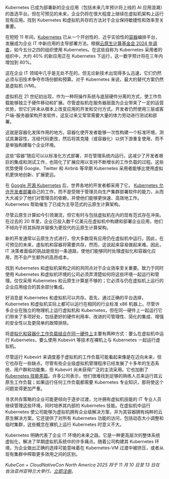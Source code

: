Kubernetes 已成为部署新的企业应用（包括未来几年预计将上线的 AI 应用浪潮）的首选平台。但在可预见的未来，企业仍将在很大程度上继续在虚拟机架构上运行现有应用。找到 Kubernetes 和虚拟机共存的方法对于企业保持敏捷性和效率至关重要。

在短短 11 年间，[Kubernetes](https://thenewstack.io/kubernetes/) 已从一个开创性的、近乎实验性的[容器](https://thenewstack.io/containers/)编排平台，发展成为企业 IT 中新应用的主导部署方法。根据[云原生计算基金会 2024 年调查](https://www.cncf.io/blog/2024/06/06/the-voice-of-kubernetes-experts-report-2024-the-data-trends-driving-the-future-of-the-enterprise/)，如今五分之四的组织使用 Kubernetes。在这些自称为 Kubernetes 采用者的组织中，大约 40% 的新应用正在 Kubernetes 下运行，这一数字预计将在三年内增加到 80%。

这在企业 IT 领域中几乎是无处不在的。但无论新技术出现得多么迅速，它们仍然必须与旧技术争夺市场份额和预算。对于 Kubernetes 来说，最大的替代方案仍然是虚拟机 (VM)。

虚拟机在 21 世纪初出现，作为一种将操作系统与底层硬件分离的方式，使工作负载能够独立于硬件移动和扩展。尽管虚拟机在服务器层面为企业带来了一定的运营优势，但它们并未从根本上改变应用的开发和交付方式。开发者仍然使用三层或客户端-服务器架构开发软件，这反过来又常常需要大量的体力劳动进行测试和部署。

这就是容器化发挥作用的地方。容器化使开发者能够一次性构建一个标准环境，测试其兼容性，冻结代码更改，然后将其克隆（或容器化）以供下游重复使用，而不是单独构建每个企业环境。

这些“容器”随后可以以标准化方式部署，并在管理系统内运行。这减少了开发者艰巨的集成和测试工作，也简化了扩展应用以支持不断增长的工作负载的过程。这些优势使得 Google、Twitter 和 Airbnb 等早期 Kubernetes 采用者能够比使用虚拟机更快地创新、扩展更远。

在 [Google 开源 Kubernetes](https://thenewstack.io/kubecon-europe-how-google-will-evolve-kubernetes-in-ai-era/) 后，世界各地的开发者都采用了它。 [Kubernetes 允许开发者部署](https://thenewstack.io/a-look-at-kubernetes-deployment/)自己的工作，而不是受限于管理员向生产集群部署软件的能力，从而大大减少了他们对管理员的依赖，并使他们能够更快速、高效地工作。Kubernetes 帮助催生了已成为主导范式的云原生计算架构。

尽管云原生计算如今引领潮流，但它有时与包括虚拟机在内的现有范式存在冲突。在过去的 20 年里，企业已投入数千亿美元在虚拟机中构建和部署企业应用，他们不倾向于将其拆除并替换为更现代的云原生计算架构。

新的开发通常以云原生方式进行，但大多数现有应用仍在虚拟机中运行。因此，在可预见的未来，虚拟机和容器将需要共存。然而，这说起来容易做起来难。因此，IT 决策者面临的挑战是规划一条道路，使他们能够同时处理虚拟化和容器化应用，而不会产生额外的高昂成本。

找到 Kubernetes 和虚拟机架构之间的共同点对于企业效率至关重要。致力于同时使用 Kubernetes 和虚拟机环境的公司必须弄清楚如何将这些环境一起运行和管理。仅仅采用 Kubernetes 和云原生计算是不够的；它必须与仍在虚拟机上运行的企业应用组合的其余部分集成。

好消息是 Kubernetes 和虚拟机可以共存。首先，通过正确的平台选择，Kubernetes 和虚拟机实际上都可以运行在相同的行业标准 x86 机器上。尽管许多企业在独立的物理机上运行虚拟机和 Kubernetes，但在同一硬件上一起运行它们带来了多项好处，包括更好的硬件利用率、改进的可管理性、简化的集成、增强的安全性以及更简单的故障排除。

将[虚拟化和容器化工作负载结合在同一硬件上](https://thenewstack.io/state-of-virtualization-report-reflects-shifting-strategies/)主要有两种方式：要么在虚拟机中运行 Kubernetes，要么使用 Kubevirt 等技术在裸机上与 Kubernetes 一起运行虚拟机。

尽管运行 Kubevirt 来调度基于虚拟机的工作负载可能看起来像是在迈向未来，但它也存在一些缺点。尽管有些企业级虚拟机管理程序已经发展了十多年的生态系统、用户群和功能集，但 Kubevirt 尚未获得广泛的主流采用。它也加剧了 [Kubernetes 技能差距](https://thenewstack.io/overcoming-the-kubernetes-skills-gap-in-edge-computing/)。许多公司表示，他们很难找到足够的熟练人员来运行其云原生工作负载；如果运行任何工作负载都需要 Kubernetes 专业知识，那将使这个问题变得更加严重。

寻求共存策略的企业可能更倾向于逐步过渡，允许拥有虚拟机技能的 IT 专业人员继续管理这些环境，同时培养其内部的 Kubernetes 技能。在虚拟机中运行 Kubernetes 使公司能够为虚拟机拥有企业级解决方案，并为其容器拥有纯粹的云原生解决方案。它还提供了对所有 Kubernetes 功能的访问，包括动态大小调整和临时集群，这些概念在裸机上运行 Kubernetes 时意义不大。

Kubernetes 明确代表了企业 IT 环境的未来之路。它是一种更高层次的整体系统虚拟化，解决了早期虚拟机系统中的许多痛点。随着公司构建其 Kubernetes 环境，为企业做出正确的选择可能意味着在 Kubernetes-VM 过渡中被挤压，或者从现有集群中榨取更多效用之间的区别。

*KubeCon + CloudNativeCon North America 2025 将于 11 月 10 日至 13 日在佐治亚州亚特兰大举行。[*立即注册*](https://events.linuxfoundation.org/kubecon-cloudnativecon-north-america/register/)*。